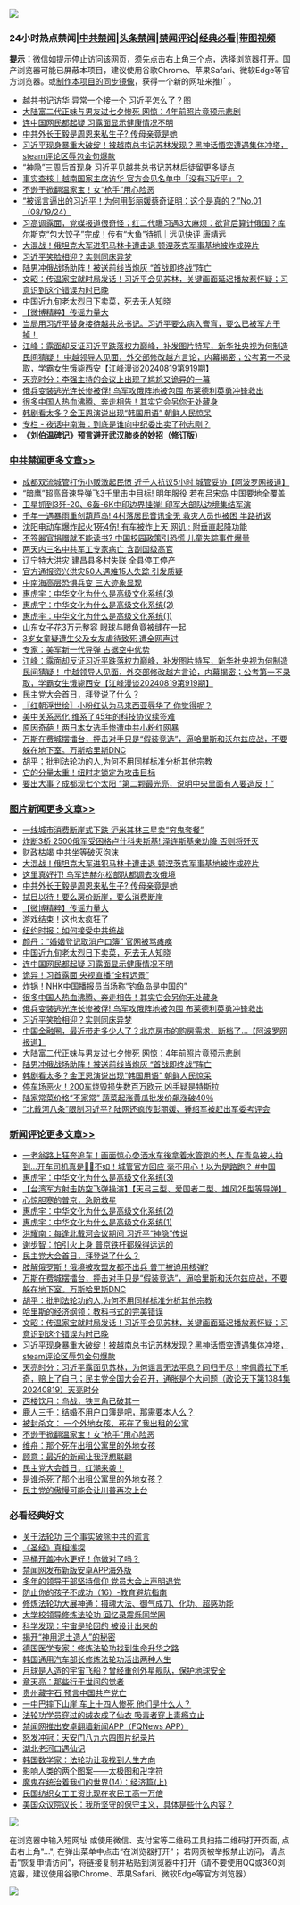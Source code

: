 ![](https://raw.githubusercontent.com/jsvpn/jsproxy/dev/64photo/fqnews-qr.jpg)

<div id="tt">
<h3>24小时热点禁闻|<a href="#%E4%B8%AD%E5%85%B1%E7%A6%81%E9%97%BB%E6%9B%B4%E5%A4%9A%E6%96%87%E7%AB%A0">中共禁闻</a>|<a href="#%E5%9B%BE%E7%89%87%E6%96%B0%E9%97%BB%E6%9B%B4%E5%A4%9A%E6%96%87%E7%AB%A0">头条禁闻</a>|<a href="#%E6%96%B0%E9%97%BB%E8%AF%84%E8%AE%BA%E6%9B%B4%E5%A4%9A%E6%96%87%E7%AB%A0">禁闻评论|<a href="#%E5%BF%85%E7%9C%8B%E7%BB%8F%E5%85%B8%E5%A5%BD%E6%96%87">经典必看</a>|<a href="https://696153.xyz/3" target="_blank">带图视频</a></h3>
<div><b>提示：</b>微信如提示停止访问该网页，须先点击右上角三个点，选择浏览器打开。国产浏览器可能已屏蔽本项目，建议使用谷歌Chrome、苹果Safari、微软Edge等官方浏览器。或<a href="%E5%88%B6%E4%BD%9Cgit%E7%A6%81%E9%97%BB%E9%95%9C%E5%83%8F.md">制作本项目的同步镜像</a>，获得一个新的网址来推广。</div>
<ul>

<li><a href="/ccpdope/20240820/2076653.md">越共书记访华 异常一个接一个 习近平怎么了？图</a></li>
<li><a href="/topimagenews/20240820/2076609.md">大陆富二代正妹与男友过七夕惨死 网惊：4年前照片竟预示悲剧</a></li>
<li><a href="/topimagenews/20240820/2076696.md">连中国网民都起疑 习露面显示健康情况不明</a></li>
<li><a href="/topimagenews/20240820/2076785.md">中共外长王毅是周恩来私生子? 传母亲竟是她</a></li>
<li><a href="/comments/20240820/2076763.md">习近平现身暴重大破绽！被越南总书记苏林发现？黑神话悟空遭遇集体冲塔，steam评论区辱包金句爆款</a></li>
<li><a href="/headline/20240820/2076604.md">“神隐”三周后首现身 习近平见越共总书记苏林后徒留更多疑点</a></li>
<li><a href="/headline/20240820/2076634.md">事实查核｜越南国家主席访华 官方会见名单中「没有习近平」？</a></li>
<li><a href="/comments/20240820/2076721.md">不逊于掀翻温家宝！女“枪手”用心险恶</a></li>
<li><a href="/sohnews/20240819/2076560.md">“被谣言逼出的习近平！为何用彭丽媛蔡奇证明：这个是真的？”No.01（08/19/24）</a></li>
<li><a href="/sohnews/20240820/2076670.md">习高调露面，党媒报道很奇怪；红二代曝习遇3大麻烦：欲背后算计俄国？库尔斯克“包大饺子”完成！传有“大鱼”待抓｜远见快评 唐靖远</a></li>
<li><a href="/topimagenews/20240820/2076787.md">大混战！俄坦克大军进犯马林卡遭击退 顿涅茨克军事基地被炸成碎片</a></li>
<li><a href="/topimagenews/20240820/2076656.md">习近平笑脸相迎？实则同床异梦</a></li>
<li><a href="/topimagenews/20240819/2076554.md">陆男冲俄战场助阵！被送前线当炮灰 “首战即终战”阵亡</a></li>
<li><a href="/comments/20240820/2076764.md">文昭：传温家宝就时局发话！习近平会见苏林，关键画面延迟播放惹怀疑；习意识到这个错误为时已晚</a></li>
<li><a href="/topimagenews/20240820/2076712.md">中国近九旬老太烈日下卖菜，死去无人知晓</a></li>
<li><a href="/topimagenews/20240820/2076769.md">【微博精粹】传谣力量大</a></li>
<li><a href="/sohnews/20240820/2076781.md">当局用习近平替身接待越共总书记。习近平要么病入膏肓，要么已被军方干掉！</a></li>
<li><a href="/cbnews/20240820/2076829.md">江峰：露面却反证习近平跌落权力巅峰，补发图片特写，新华社央视为何制造民间猜疑！ 中越领导人见面，外交部修改越方言论，内幕揭密；公考第一不录取，学霸女生饿毙西安【江峰漫谈20240819第919期】</a></li>
<li><a href="/comments/20240819/2076509.md">天亮时分：李强主持的会议上出现了尴尬又诡异的一幕</a></li>
<li><a href="/topimagenews/20240820/2076657.md">俄兵变装逃光连长惨被俘! 乌军攻俄阵地被包围 布莱德利英勇冲锋救出</a></li>
<li><a href="/topimagenews/20240820/2076684.md">很多中国人热血沸腾、奔走相告！其实它会另你无处藏身</a></li>
<li><a href="/topimagenews/20240819/2076553.md">韩剧看太多？金正恩演说出现“韩国用语” 朝鲜人民惊呆</a></li>
<li><a href="/ssgc/20240820/2076649.md">专栏 - 夜话中南海：到底是谁向中纪委出卖了孙志刚？</a></li>
<li><b><a href="/comments/20200207/1272816.md" target="_blank">《刘伯温碑记》预言避开武汉肺炎的妙招（修订版）</a></b></li>
</ul>
</div>

<div class="catlist">
<h3><a href="/cbnews/" target="_blank">中共禁闻</a><span><a href="/cbnews/" target="_blank" rel="nofollow">更多文章>></a></span></h3>
<ul>
<li><a href="/cbnews/20240820/2076985.md" target="_blank">成都双流城管打伤小贩激起民愤 近千人抗议5小时 城管妥协【阿波罗网报道】</a></li>
<li><a href="/cbnews/20240820/2076984.md" target="_blank">“暗鹰”超高音速导弹飞3千里击中目标! 明年服役 若布吕宋岛 中国要地全覆盖</a></li>
<li><a href="/cbnews/20240820/2076983.md" target="_blank">卫星抓到3歼-20、6轰-6K中印边界挂弹! 印军大部队边境集结军演</a></li>
<li><a href="/cbnews/20240820/2076981.md" target="_blank">千年一遇暴雨重创葫芦岛! 4村落居民音讯全无 救灾人员也被困 半路折返</a></li>
<li><a href="/cbnews/20240820/2076980.md" target="_blank">沈阳电动车爆炸起火1死4伤! 有车被炸上天 网讥 : 附垂直起降功能</a></li>
<li><a href="/cbnews/20240820/2076979.md" target="_blank">不签器官捐赠就不能读书? 中国校园政策引恐慌 儿童失踪事件爆量</a></li>
<li><a href="/cbnews/20240820/2076978.md" target="_blank">两天内三名中共军工专家病亡 含副国级高官</a></li>
<li><a href="/cbnews/20240820/2076977.md" target="_blank">辽宁特大洪灾 建昌县多村失联 全县停工停产</a></li>
<li><a href="/cbnews/20240820/2076976.md" target="_blank">官方通报资兴洪灾50人遇难15人失踪 引发质疑</a></li>
<li><a href="/cbnews/20240820/2076962.md" target="_blank">中南海高层恐惧兵变 三大迹象显现</a></li>
<li><a href="/comments/20240820/2076958.md" target="_blank">惠虎宇：中华文化为什么是高级文化系统(3)</a></li>
<li><a href="/comments/20240820/2076940.md" target="_blank">惠虎宇：中华文化为什么是高级文化系统(2)</a></li>
<li><a href="/comments/20240820/2076928.md" target="_blank">惠虎宇：中华文化为什么是高级文化系统(1)</a></li>
<li><a href="/cbnews/20240820/2076874.md" target="_blank">山东女子花3万元整容 眼球与眼角竟被缝在一起</a></li>
<li><a href="/cbnews/20240820/2076850.md" target="_blank">3岁女童疑遭生父及女友虐待致死 遭全网声讨</a></li>
<li><a href="/cbnews/20240820/2076832.md" target="_blank">专家：美军新一代导弹 占据空中优势</a></li>
<li><a href="/cbnews/20240820/2076829.md" target="_blank">江峰：露面却反证习近平跌落权力巅峰，补发图片特写，新华社央视为何制造民间猜疑！ 中越领导人见面，外交部修改越方言论，内幕揭密；公考第一不录取，学霸女生饿毙西安【江峰漫谈20240819第919期】</a></li>
<li><a href="/comments/20240820/2076824.md" target="_blank">民主党大会首日，拜登说了什么？</a></li>
<li><a href="/cbnews/20240820/2076803.md" target="_blank">〖红朝浮世绘〗小粉红认为马来西亚辱华了 你觉得呢？</a></li>
<li><a href="/cbnews/20240820/2076789.md" target="_blank">美中关系恶化 维系了45年的科技协议续签难</a></li>
<li><a href="/cbnews/20240820/2076788.md" target="_blank">原因奇葩！两日本女选手惨遭中共小粉红网暴</a></li>
<li><a href="/comments/20240820/2076776.md" target="_blank">万斯在费城摆擂台，抨击对手只是“假装竞选”，逼哈里斯和沃尔兹应战，不要躲在地下室。万斯哈里斯DNC</a></li>
<li><a href="/comments/20240820/2076774.md" target="_blank">胡平：批判法轮功的人,为何不用同样标准分析其他宗教</a></li>
<li><a href="/cbnews/20240820/2076770.md" target="_blank">它的分量太重！纽时才锁定为攻击目标</a></li>
<li><a href="/cbnews/20240820/2076741.md" target="_blank">要出大事？成都现七个太阳 “第二颗最光亮，说明中央里面有人要造反！”</a></li>

</ul>
</div>
<div class="catlist">
<h3><a href="/topimagenews/" target="_blank">图片新闻</a><span><a href="/topimagenews/" target="_blank" rel="nofollow">更多文章>></a></span></h3>
<ul>
<li><a href="/topimagenews/20240820/2076975.md" target="_blank">一线城市消费断崖式下跌 沪米其林三星卖“穷鬼套餐”</a></li>
<li><a href="/topimagenews/20240820/2076974.md" target="_blank">炸断3桥 2500俄军受困格卢什科夫斯基! 泽连斯基亲劝降 否则将歼灭</a></li>
<li><a href="/topimagenews/20240820/2076939.md" target="_blank">财政枯竭 中共坐等破灭泡沫</a></li>
<li><a href="/topimagenews/20240820/2076787.md" target="_blank">大混战！俄坦克大军进犯马林卡遭击退 顿涅茨克军事基地被炸成碎片</a></li>
<li><a href="/topimagenews/20240820/2076786.md" target="_blank">这里真好打! 乌军连赫尔松部队都调去攻俄境</a></li>
<li><a href="/topimagenews/20240820/2076785.md" target="_blank">中共外长王毅是周恩来私生子? 传母亲竟是她</a></li>
<li><a href="/topimagenews/20240820/2076784.md" target="_blank">拭目以待！要么房价断崖，要么消费断崖</a></li>
<li><a href="/topimagenews/20240820/2076769.md" target="_blank">【微博精粹】传谣力量大</a></li>
<li><a href="/topimagenews/20240820/2076740.md" target="_blank">游戏结束！这也太疯狂了</a></li>
<li><a href="/topimagenews/20240820/2076739.md" target="_blank">纽约时报：如何接受中共统战</a></li>
<li><a href="/topimagenews/20240820/2076738.md" target="_blank">颜丹：“婚姻登记取消户口簿” 官网被骂瘫痪</a></li>
<li><a href="/topimagenews/20240820/2076712.md" target="_blank">中国近九旬老太烈日下卖菜，死去无人知晓</a></li>
<li><a href="/topimagenews/20240820/2076696.md" target="_blank">连中国网民都起疑 习露面显示健康情况不明</a></li>
<li><a href="/topimagenews/20240820/2076695.md" target="_blank">诡异！习首露面 央视直播“全程远景”</a></li>
<li><a href="/topimagenews/20240820/2076685.md" target="_blank">炸锅！NHK中国播报员当场称“钓鱼岛是中国的”</a></li>
<li><a href="/topimagenews/20240820/2076684.md" target="_blank">很多中国人热血沸腾、奔走相告！其实它会另你无处藏身</a></li>
<li><a href="/topimagenews/20240820/2076657.md" target="_blank">俄兵变装逃光连长惨被俘! 乌军攻俄阵地被包围 布莱德利英勇冲锋救出</a></li>
<li><a href="/topimagenews/20240820/2076656.md" target="_blank">习近平笑脸相迎？实则同床异梦</a></li>
<li><a href="/topimagenews/20240820/2076655.md" target="_blank">中国金融圈，最近带走多少人了？北京房市的购房需求，断档了…【阿波罗网报道】</a></li>
<li><a href="/topimagenews/20240820/2076609.md" target="_blank">大陆富二代正妹与男友过七夕惨死 网惊：4年前照片竟预示悲剧</a></li>
<li><a href="/topimagenews/20240819/2076554.md" target="_blank">陆男冲俄战场助阵！被送前线当炮灰 “首战即终战”阵亡</a></li>
<li><a href="/topimagenews/20240819/2076553.md" target="_blank">韩剧看太多？金正恩演说出现“韩国用语” 朝鲜人民惊呆</a></li>
<li><a href="/topimagenews/20240819/2076552.md" target="_blank">停车场恶火！200车烧毁损失数百万欧元 凶手疑是特斯拉</a></li>
<li><a href="/topimagenews/20240819/2076523.md" target="_blank">陆家常菜价格“不家常” 蔬菜起涨黄瓜批发价飙涨破40％</a></li>
<li><a href="/topimagenews/20240819/2076473.md" target="_blank">“北戴河八条”限制习近平? 陆网还疯传彭丽媛、锺绍军被赶出军委考评会</a></li>

</ul>
</div>
<div class="catlist">
<h3><a href="/comments/" target="_blank">新闻评论</a><span><a href="/comments/" target="_blank" rel="nofollow">更多文章>></a></span></h3>
<ul>
<li><a href="/comments/20240820/2076973.md" target="_blank">一老翁路上狂奔追车！画面惊心😨洒水车後拿着水管跑的老人 在青岛被人拍到&#8230;开车司机真是🐷🐶不如！城管官方回应 毫不用心！以为是路跑？ #中国</a></li>
<li><a href="/comments/20240820/2076958.md" target="_blank">惠虎宇：中华文化为什么是高级文化系统(3)</a></li>
<li><a href="/comments/20240820/2076957.md" target="_blank">【台湾军方射击防空飞弹操演】【天弓三型、爱国者二型、雄风2E型等导弹】</a></li>
<li><a href="/comments/20240820/2076941.md" target="_blank">心惊胆寒的普京，急盼救星</a></li>
<li><a href="/comments/20240820/2076940.md" target="_blank">惠虎宇：中华文化为什么是高级文化系统(2)</a></li>
<li><a href="/comments/20240820/2076928.md" target="_blank">惠虎宇：中华文化为什么是高级文化系统(1)</a></li>
<li><a href="/comments/20240820/2076838.md" target="_blank">洪耀南：每逢北戴河会议期间 习近平“神隐”传说</a></li>
<li><a href="/comments/20240820/2076837.md" target="_blank">谢步智：怕引火上身 普京铁杆都躲得远远的</a></li>
<li><a href="/comments/20240820/2076824.md" target="_blank">民主党大会首日，拜登说了什么？</a></li>
<li><a href="/comments/20240820/2076793.md" target="_blank">肢解俄罗斯！俄境被攻盟友都不出兵 普丁被迫用核弹?</a></li>
<li><a href="/comments/20240820/2076776.md" target="_blank">万斯在费城摆擂台，抨击对手只是“假装竞选”，逼哈里斯和沃尔兹应战，不要躲在地下室。万斯哈里斯DNC</a></li>
<li><a href="/comments/20240820/2076774.md" target="_blank">胡平：批判法轮功的人,为何不用同样标准分析其他宗教</a></li>
<li><a href="/comments/20240820/2076771.md" target="_blank">哈里斯的经济纲领：教科书式的完美错误</a></li>
<li><a href="/comments/20240820/2076764.md" target="_blank">文昭：传温家宝就时局发话！习近平会见苏林，关键画面延迟播放惹怀疑；习意识到这个错误为时已晚</a></li>
<li><a href="/comments/20240820/2076763.md" target="_blank">习近平现身暴重大破绽！被越南总书记苏林发现？黑神话悟空遭遇集体冲塔，steam评论区辱包金句爆款</a></li>
<li><a href="/comments/20240820/2076737.md" target="_blank">天亮时分：习近平露面见苏林，为何谣言无法平息？同归于尽！李佩霞拉下毛奇，赔上了自己；民主党全国大会召开，通胀是个大问题（政论天下第1384集 20240819）天亮时分</a></li>
<li><a href="/comments/20240820/2076725.md" target="_blank">西楼饮月：乌战，铁三角已破其一</a></li>
<li><a href="/comments/20240820/2076724.md" target="_blank">鹿人三千：结婚不用户口簿是吧，那需要本人么？</a></li>
<li><a href="/comments/20240820/2076723.md" target="_blank">被封杀文： 一个外地女孩，死在了我出租的公寓</a></li>
<li><a href="/comments/20240820/2076721.md" target="_blank">不逊于掀翻温家宝！女“枪手”用心险恶</a></li>
<li><a href="/comments/20240820/2076720.md" target="_blank">维舟：那个死在出租公寓里的外地女孩</a></li>
<li><a href="/comments/20240820/2076719.md" target="_blank">顾意：最近的新闻让我浮想联翩</a></li>
<li><a href="/comments/20240820/2076717.md" target="_blank">民主党大会首日，红潮来袭！</a></li>
<li><a href="/comments/20240820/2076700.md" target="_blank">是谁杀死了那个出租公寓里的外地女孩？</a></li>
<li><a href="/comments/20240820/2076699.md" target="_blank">民主党的傲慢可能会让川普再次上台</a></li>

</ul>
</div>

<div class="catlist">
<h3>必看经典好文</h3>
<ul>
<li><a href="/cbnews/20200703/1354907.md" target="_blank">关于法轮功 三个事实破除中共的谎言</a></li>
<li><a href="/tculture/20201113/1430493.md" target="_blank">《圣经》真相浅探</a></li>
<li><a href="/comments/20130625/144109.md" target="_blank">马桶开盖冲水更好！你做对了吗？</a></li>
<li><a href="/comments/20200627/783266.md" target="_blank">禁闻网发布新版安卓APP海外版</a></li>
<li><a href="/comments/20210307/1500218.md" target="_blank">多年的领导干部坚持信仰 党员大会上声明退党</a></li>
<li><a href="/comments/20231004/1942361.md" target="_blank">防止你的孩子不成功（16）-教育避坑指南</a></li>
<li><a href="/comments/20191203/1234383.md" target="_blank">修炼法轮功大展神通：摄魂大法、御气成刀、化功、超感功能</a></li>
<li><a href="/cbnews/20210517/1548104.md" target="_blank">大学校领导修炼法轮功 回忆录震烁同学圈</a></li>
<li><a href="/comments/20230228/1854345.md" target="_blank">科学发现：宇宙是轮回的 被设计出来的</a></li>
<li><a href="/tculture/20190708/1154978.md" target="_blank">揭开“神用泥土造人”的秘密</a></li>
<li><a href="/comments/20200607/783186.md" target="_blank">德国医学专家：修炼法轮功找到生命升华之路</a></li>
<li><a href="/cbnews/20220922/1787482.md" target="_blank">韩国通用汽车部长修炼法轮功活出两种人生</a></li>
<li><a href="/comments/20200712/1359456.md" target="_blank">月球是人造的宇宙飞船？曾经重创外星舰队，保护地球安全</a></li>
<li><a href="/comments/20240623/2053092.md" target="_blank">章天亮：那些行于世间的觉者</a></li>
<li><a href="/comments/20210226/1494382.md" target="_blank">贵州藏字石 预言中国共产党亡</a></li>
<li><a href="/cbnews/20200611/1343057.md" target="_blank">一中巴摔下山崖 车上十四人惨死 他们是什么人？</a></li>
<li><a href="/comments/20210317/1506773.md" target="_blank">法轮功学员穿过的绒衣成了仙衣 吸毒者穿上毒瘾立止</a></li>
<li><a href="/comments/20200503/1322531.md" target="_blank">禁闻网推出安卓翻墙新闻APP（FQNews APP）</a></li>
<li><a href="/comments/20200604/783200.md" target="_blank">怒发冲冠：天安门八九六四图片纪录片</a></li>
<li><a href="/comments/20240116/1984226.md" target="_blank">湖北老河口遇仙记</a></li>
<li><a href="/comments/20220418/1721061.md" target="_blank">韩国数学家：法轮功让我找到人生方向</a></li>
<li><a href="/tculture/20220622/1748765.md" target="_blank">影响人类的两个图案——太极图和卍字符</a></li>
<li><a href="/topimagenews/20180605/953415.md" target="_blank">魔鬼在统治着我们的世界(14)：经济篇(上)</a></li>
<li><a href="/lifebaike/20200515/1328783.md" target="_blank">民国纺织女工工资比现在农民工高一万倍</a></li>
<li><a href="/comments/20231214/1974098.md" target="_blank">美国众议院议长：我所坚守的保守主义，具体是些什么内容？</a></li>

</ul>
</div>

![](https://raw.githubusercontent.com/jsvpn/jsproxy/dev/64photo/fqnews-qr.jpg)

在浏览器中输入短网址 或使用微信、支付宝等二维码工具扫描二维码打开页面, 点击右上角"...", 在弹出菜单中点击“在浏览器打开”； 若网页被举报禁止访问，请点击“恢复申请访问”，将链接复制并粘贴到浏览器中打开（请不要使用QQ或360浏览器，建议使用谷歌Chrome、苹果Safari、微软Edge等官方浏览器）

![](https://raw.githubusercontent.com/jsvpn/jsproxy/dev/64photo/wx.jpg)
